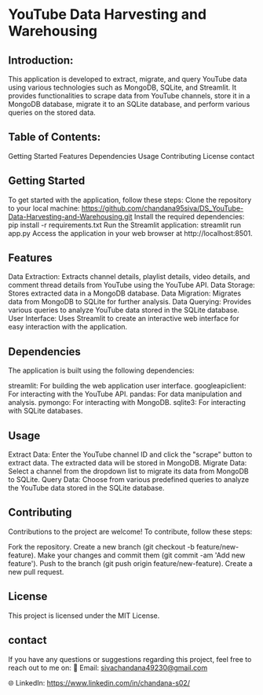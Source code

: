 # YouTube Data Harvesting and Warehousing
## Introduction:
This application is developed to extract, migrate, and query YouTube data using various technologies such as MongoDB, SQLite, and Streamlit. It provides functionalities to scrape data from YouTube channels, store it in a MongoDB database, migrate it to an SQLite database, and perform various queries on the stored data.
## Table of Contents:
Getting Started
Features
Dependencies
Usage
Contributing
License
contact
## Getting Started 
To get started with the application, follow these steps:
Clone the repository to your local machine: https://github.com/chandana95siva/DS_YouTube-Data-Harvesting-and-Warehousing.git
Install the required dependencies: pip install -r requirements.txt
Run the Streamlit application: streamlit run app.py
Access the application in your web browser at http://localhost:8501.
## Features
Data Extraction: Extracts channel details, playlist details, video details, and comment thread details from YouTube using the YouTube API.
Data Storage: Stores extracted data in a MongoDB database.
Data Migration: Migrates data from MongoDB to SQLite for further analysis.
Data Querying: Provides various queries to analyze YouTube data stored in the SQLite database.
User Interface: Uses Streamlit to create an interactive web interface for easy interaction with the application.
## Dependencies
The application is built using the following dependencies:

streamlit: For building the web application user interface.
googleapiclient: For interacting with the YouTube API.
pandas: For data manipulation and analysis.
pymongo: For interacting with MongoDB.
sqlite3: For interacting with SQLite databases.
## Usage
Extract Data: Enter the YouTube channel ID and click the "scrape" button to extract data. The extracted data will be stored in MongoDB.
Migrate Data: Select a channel from the dropdown list to migrate its data from MongoDB to SQLite.
Query Data: Choose from various predefined queries to analyze the YouTube data stored in the SQLite database.
## Contributing
Contributions to the project are welcome! To contribute, follow these steps:

Fork the repository.
Create a new branch (git checkout -b feature/new-feature).
Make your changes and commit them (git commit -am 'Add new feature').
Push to the branch (git push origin feature/new-feature).
Create a new pull request.
## License
This project is licensed under the MIT License.
## contact
If you have any questions or suggestions regarding this project, feel free to reach out to me on:
📧 Email: sivachandana49230@gmail.com

🌐 LinkedIn: https://www.linkedin.com/in/chandana-s02/
